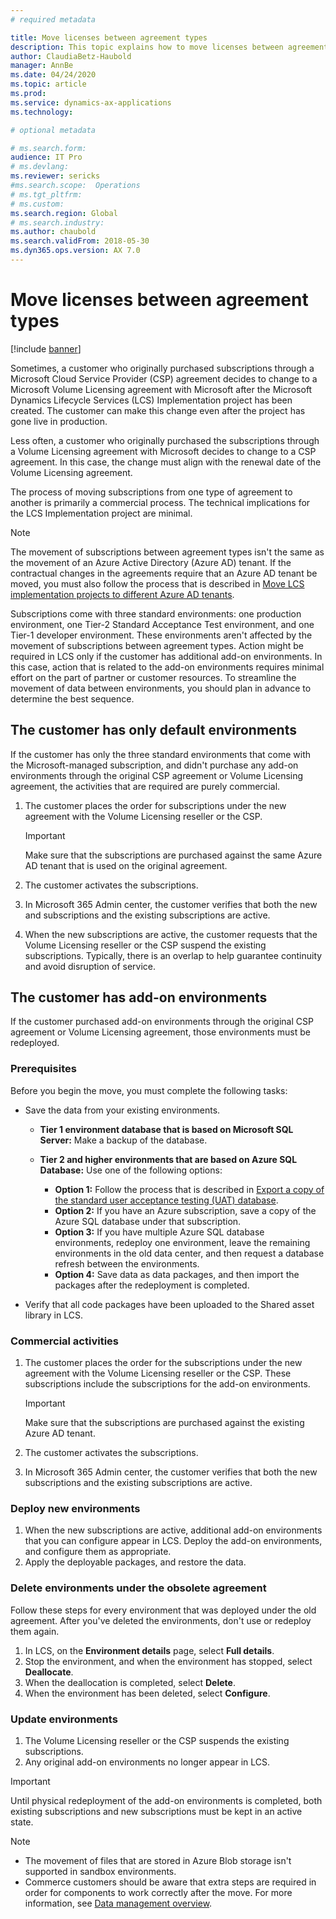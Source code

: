 ```yaml
---
# required metadata

title: Move licenses between agreement types
description: This topic explains how to move licenses between agreement types.
author: ClaudiaBetz-Haubold 
manager: AnnBe
ms.date: 04/24/2020
ms.topic: article
ms.prod: 
ms.service: dynamics-ax-applications
ms.technology: 

# optional metadata

# ms.search.form:  
audience: IT Pro
# ms.devlang: 
ms.reviewer: sericks
#ms.search.scope:  Operations 
# ms.tgt_pltfrm: 
# ms.custom: 
ms.search.region: Global
# ms.search.industry: 
ms.author: chaubold
ms.search.validFrom: 2018-05-30 
ms.dyn365.ops.version: AX 7.0
---
```


# Move licenses between agreement types

[!include [banner](../includes/banner.md)]

Sometimes, a customer who originally purchased subscriptions through a Microsoft Cloud Service Provider (CSP) agreement decides to change to a Microsoft Volume Licensing agreement with Microsoft after the Microsoft Dynamics Lifecycle Services (LCS) Implementation project has been created. The customer can make this change even after the project has gone live in production.

Less often, a customer who originally purchased the subscriptions through a Volume Licensing agreement with Microsoft decides to change to a CSP agreement. In this case, the change must align with the renewal date of the Volume Licensing agreement.

The process of moving subscriptions from one type of agreement to another is primarily a commercial process. The technical implications for the LCS Implementation project are minimal.

> [!NOTE]
> The movement of subscriptions between agreement types isn't the same as the movement of an Azure Active Directory (Azure AD) tenant. If the contractual changes in the agreements require that an Azure AD tenant be moved, you must also follow the process that is described in [Move LCS implementation projects to different Azure AD tenants](move-lcs-implementation-project-tenant.md).

Subscriptions come with three standard environments: one production environment, one Tier-2 Standard Acceptance Test environment, and one Tier-1 developer environment. These environments aren't affected by the movement of subscriptions between agreement types. Action might be required in LCS only if the customer has additional add-on environments. In this case, action that is related to the add-on environments requires minimal effort on the part of partner or customer resources. To streamline the movement of data between environments, you should plan in advance to determine the best sequence.

## The customer has only default environments

If the customer has only the three standard environments that come with the Microsoft-managed subscription, and didn't purchase any add-on environments through the original CSP agreement or Volume Licensing agreement, the activities that are required are purely commercial.

1. The customer places the order for subscriptions under the new agreement with the Volume Licensing reseller or the CSP.

    > [!IMPORTANT]
    > Make sure that the subscriptions are purchased against the same Azure AD tenant that is used on the original agreement.

2. The customer activates the subscriptions.
3. In Microsoft 365 Admin center, the customer verifies that both the new and subscriptions and the existing subscriptions are active.
4. When the new subscriptions are active, the customer requests that the Volume Licensing reseller or the CSP suspend the existing subscriptions. Typically, there is an overlap to help guarantee continuity and avoid disruption of service.

## The customer has add-on environments

If the customer purchased add-on environments through the original CSP agreement or Volume Licensing agreement, those environments must be redeployed.

### Prerequisites

Before you begin the move, you must complete the following tasks:

- Save the data from your existing environments.

    - **Tier 1 environment database that is based on Microsoft SQL Server:** Make a backup of the database.
    - **Tier 2 and higher environments that are based on Azure SQL Database:** Use one of the following options:

        - **Option 1:** Follow the process that is described in [Export a copy of the standard user acceptance testing (UAT) database](../../dev-itpro/database/dbmovement-scenario-exportuat.md).
        - **Option 2:** If you have an Azure subscription, save a copy of the Azure SQL database under that subscription.
        - **Option 3:** If you have multiple Azure SQL database environments, redeploy one environment, leave the remaining environments in the old data center, and then request a database refresh between the environments.
        - **Option 4:** Save data as data packages, and then import the packages after the redeployment is completed.

- Verify that all code packages have been uploaded to the Shared asset library in LCS.

### Commercial activities

1. The customer places the order for the subscriptions under the new agreement with the Volume Licensing reseller or the CSP. These subscriptions include the subscriptions for the add-on environments.

    > [!IMPORTANT]
    > Make sure that the subscriptions are purchased against the existing Azure AD tenant.

2. The customer activates the subscriptions.
3. In Microsoft 365 Admin center, the customer verifies that both the new subscriptions and the existing subscriptions are active.

### Deploy new environments

1. When the new subscriptions are active, additional add-on environments that you can configure appear in LCS. Deploy the add-on environments, and configure them as appropriate.
2. Apply the deployable packages, and restore the data.

### Delete environments under the obsolete agreement

Follow these steps for every environment that was deployed under the old agreement. After you've deleted the environments, don't use or redeploy them again.

1. In LCS, on the **Environment details** page, select **Full details**.
2. Stop the environment, and when the environment has stopped, select **Deallocate**.
3. When the deallocation is completed, select **Delete**.
4. When the environment has been deleted, select **Configure**.

### Update environments

1. The Volume Licensing reseller or the CSP suspends the existing subscriptions.
2. Any original add-on environments no longer appear in LCS.

> [!IMPORTANT]
> Until physical redeployment of the add-on environments is completed, both existing subscriptions and new subscriptions must be kept in an active state.

> [!NOTE]
> - The movement of files that are stored in Azure Blob storage isn't supported in sandbox environments.
> - Commerce customers should be aware that extra steps are required in order for components to work correctly after the move. For more information, see [Data management overview](../../dev-itpro/data-entities/data-entities-data-packages.md).

